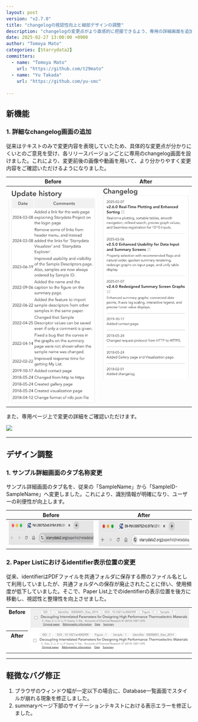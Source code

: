 ```yaml
---
layout: post
version: "v2.7.0"
title: "changelogの視認性向上と細部デザインの調整"
description: "changelogの変更点がより直感的に把握できるよう、専用の詳細画面を追加するとともに、各種デザインの調整および軽微なバグ修正を実施しました。"
date: 2025-02-27 13:00:00 +0900
author: "Tomoya Mato"
categories: [Starrydata2]
committers:
  - name: "Tomoya Mato"
    url: "https://github.com/t29mato"
  - name: "Yu Takada"
    url: "https://github.com/yu-smc"

---
```


## 新機能

### 1. 詳細なchangelog画面の追加

従来はテキストのみで変更内容を表現していたため、具体的な変更点が分かりにくいとのご意見を受け、各リリースバージョンごとに専用のchangelog画面を設けました。これにより、変更前後の画像や動画を用いて、より分かりやすく変更内容をご確認いただけるようになりました。

<table style="border-collapse: collapse;">
  <thead>
    <tr>
      <th style="vertical-align: top;">Before</th>
      <th style="vertical-align: top;">After</th>
    </tr>
  </thead>
  <tbody>
    <tr>
      <td style="vertical-align: top;">
        <img src="/assets/changelog/starrydata2/v2.7.0/changelog-before.png" width="400">
      </td>
      <td style="vertical-align: top;">
        <img src="/assets/changelog/starrydata2/v2.7.0/changelog-after.png" width="400">
      </td>
    </tr>
  </tbody>
</table>

また、専用ページ上で変更の詳細をご確認いただけます。

<img src="/assets/changelog/starrydata2/v2.7.0/changelog-detail.gif" width="600">

---

## デザイン調整

### 1. サンプル詳細画面のタブ名称変更

サンプル詳細画面のタブ名を、従来の「SampleName」から「SampleID-SampleName」へ変更しました。これにより、識別情報が明確になり、ユーザーの利便性が向上します。

<table style="border-collapse: collapse;">
  <thead>
    <tr>
      <th style="vertical-align: top;">Before</th>
      <th style="vertical-align: top;">After</th>
    </tr>
  </thead>
  <tbody>
    <tr>
      <td style="vertical-align: top;">
        <img src="/assets/changelog/starrydata2/v2.7.0/tab-name-before.png" height="70">
      </td>
      <td style="vertical-align: top;">
        <img src="/assets/changelog/starrydata2/v2.7.0/tab-name-after.png" height="70">
      </td>
    </tr>
  </tbody>
</table>

### 2. Paper Listにおけるidentifier表示位置の変更

従来、identifierはPDFファイルを共通フォルダに保存する際のファイル名として利用していましたが、共通フォルダへの保存が廃止されたことに伴い、使用頻度が低下していました。そこで、Paper List上でのidentifierの表示位置を後方に移動し、視認性と整理性を向上させました。

<table style="border-collapse: collapse;">
  <tbody>
    <tr>
      <th style="vertical-align: top;">Before</th>
      <td style="vertical-align: top;">
        <img src="/assets/changelog/starrydata2/v2.7.0/paper_list_before.png" width="600">
      </td>
    </tr>
    <tr>
      <th style="vertical-align: top;">After</th>
      <td style="vertical-align: top;">
        <img src="/assets/changelog/starrydata2/v2.7.0/paper_list_after.png" width="600">
      </td>
    </tr>
  </tbody>
</table>

---

## 軽微なバグ修正

1. ブラウザのウィンドウ幅が一定以下の場合に、Database一覧画面でスタイルが崩れる現象を修正しました。
2. summaryページ下部のサイテーションテキストにおける表示エラーを修正しました。
